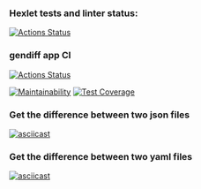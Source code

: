 ### Hexlet tests and linter status:
[![Actions Status](https://github.com/YU-K/python-project-50/actions/workflows/hexlet-check.yml/badge.svg)](https://github.com/YU-K/python-project-50/actions)

### gendiff app CI
[![Actions Status](https://github.com/YU-K/python-project-50/actions/workflows/python-app.yml/badge.svg)](https://github.com/YU-K/python-project-50/actions)

[![Maintainability](https://api.codeclimate.com/v1/badges/68596315200ecc1958fc/maintainability)](https://codeclimate.com/github/YU-K/python-project-50/maintainability)   [![Test Coverage](https://api.codeclimate.com/v1/badges/68596315200ecc1958fc/test_coverage)](https://codeclimate.com/github/YU-K/python-project-50/test_coverage)

### Get the difference between two json files
[![asciicast](https://asciinema.org/a/opJlsgOBM8cwyZ2shqRLoZUmF.svg)](https://asciinema.org/a/opJlsgOBM8cwyZ2shqRLoZUmF)

### Get the difference between two yaml files
[![asciicast](https://asciinema.org/a/RmFZhdN7F2yZIJbI7dONUCDno.svg)](https://asciinema.org/a/RmFZhdN7F2yZIJbI7dONUCDno)